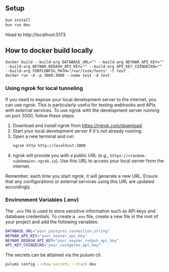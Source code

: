 ## Setup

```sh
bun install
bun run dev
```

Head to http://localhost:5173

## How to docker build locally

```
docker build --build-arg DATABASE_URL="" --build-arg NEYNAR_API_KEY="" --build-arg NEYNAR_REDASH_API_KEY="" --build-arg API_KEY_COINGECKO="" --build-arg FONTCONFIG_PATH="/var/task/fonts" -t test .
docker run -d -p 3000:3000 --name test -d test
```

### Using ngrok for local tunneling

If you need to expose your local development server to the internet, you can use ngrok. This is particularly useful for testing webhooks and APIs with external services. To use ngrok with the development server running on port 3000, follow these steps:

1. Download and install ngrok from https://ngrok.com/download.
2. Start your local development server if it's not already running.
3. Open a new terminal and run:
   ```sh
   ngrok http http://localhost:3000
   ```
4. ngrok will provide you with a public URL (e.g., `https://<random-subdomain>.ngrok.io`). Use this URL to access your local server from the internet.

Remember, each time you start ngrok, it will generate a new URL. Ensure that any configurations or external services using this URL are updated accordingly.

### Environment Variables (.env)

The `.env` file is used to store sensitive information such as API keys and database credentials.
To create a `.env` file, create a new file in the root of your project and add the following variables:

```sh
DATABASE_URL="your_postgres_connection_string"
NEYNAR_API_KEY="your_neynar_api_key"
NEYNAR_REDASH_API_KEY="your_neynar_redash_api_key"
API_KEY_COINGECKO="your_coingecko_api_key"
```

The secrets can be attained via the pulumi cli:

```sh
pulumi config --show-secrets --stack dev
```
